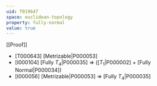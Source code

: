 ```yaml
---
uid: T019647
space: euclidean-topology
property: fully-normal
value: true
---
```

[[Proof]]

* [T000643] [Metrizable|P000053]
* [I000104] [Fully $T_4$|P000035] => ([$T_1$|P000002] + [Fully Normal|P000034])
* [I000056] [Metrizable|P000053] => [Fully $T_4$|P000035]

